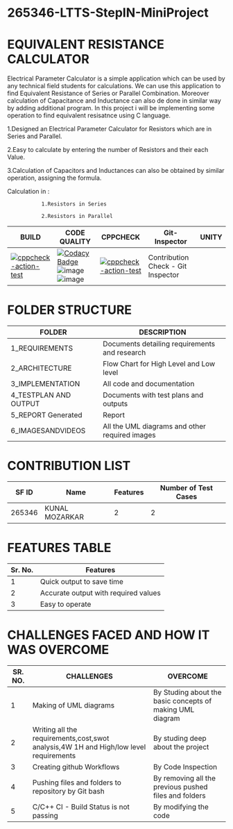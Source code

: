 # 265346-LTTS-StepIN-MiniProject
# EQUIVALENT RESISTANCE CALCULATOR
Electrical Parameter Calculator is a simple application which can be used by any technical field students for calculations. We can use this application to find Equivalent Resistance of Series or Parallel Combination. Moreover calculation of Capacitance and Inductance can also de done in similar way by adding additional program. In this project i will be implementing some operation to find equivalent resisatnce using C language.

1.Designed an Electrical Parameter Calculator for Resistors which are in Series and Parallel.

2.Easy to calculate by entering the number of Resistors and their each Value.

3.Calculation of Capacitors and Inductances can also be obtained by similar operation, assigning the formula.

Calculation in :

               1.Resistors in Series
               
               2.Resistors in Parallel

BUILD   | CODE QUALITY  | CPPCHECK |Git- Inspector	|UNITY
-----|--------------|--------|-----------------|------------
[![cppcheck-action-test](https://github.com/kunalmozarkar/kunalltts/actions/workflows/cppcheck.yml/badge.svg)](https://github.com/kunalmozarkar/kunalltts/actions/workflows/cppcheck.yml)|[![Codacy Badge](https://app.codacy.com/project/badge/Grade/05c90029ffc8466c9f4ff9305af84733)](https://www.codacy.com/gh/kunalmozarkar/kunalltts/dashboard?utm_source=github.com&amp;utm_medium=referral&amp;utm_content=kunalmozarkar/kunalltts&amp;utm_campaign=Badge_Grade)![image](https://user-images.githubusercontent.com/86200682/125490698-420ac882-9260-46c3-825b-21a9a3497c97.png)![image](https://user-images.githubusercontent.com/86200682/125490962-6c8fba66-7ccb-46dd-9e6c-68755cfcc26a.png)|[![cppcheck-action-test](https://github.com/kunalmozarkar/kunalltts/actions/workflows/cppcheck.yml/badge.svg)](https://github.com/kunalmozarkar/kunalltts/actions/workflows/cppcheck.yml)|Contribution Check - Git Inspector	



# FOLDER STRUCTURE

FOLDER	|DESCRIPTION
-----|--------------
1_REQUIREMENTS	|Documents detailing requirements and research
2_ARCHITECTURE	|Flow Chart for High Level and Low level
3_IMPLEMENTATION	|All code and documentation
4_TESTPLAN AND OUTPUT|	Documents with test plans and outputs
5_REPORT	Generated |Report
6_IMAGESANDVIDEOS	|All the UML diagrams and other required images

# CONTRIBUTION LIST

SF ID	|Name	|Features|Number of Test Cases
-----|------|--------|-----------
265346	|KUNAL MOZARKAR	| 2 | 2

# FEATURES TABLE

Sr. No.|	Features
------|-------
1	|Quick output to save time
2	|Accurate output with required values
3|	Easy to operate


# CHALLENGES FACED AND HOW IT WAS OVERCOME

SR. NO.	|CHALLENGES|	OVERCOME
-----|-------|---------
1	|Making of UML diagrams	|By Studing about the basic concepts of making UML diagram
2	|Writing all the requirements,cost,swot analysis,4W 1H and High/low level requirements|	By studing deep about the project
3	|Creating github Workflows|	By Code Inspection
4 |Pushing files and folders to repository by Git bash	|By removing all the previous pushed files and folders
5	|C/C++ CI - Build Status is not passing	|By modifying the code
